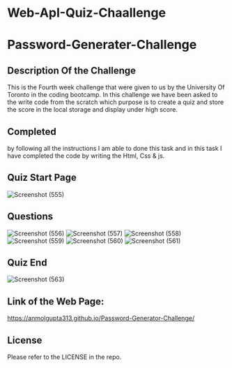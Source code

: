 # Web-ApI-Quiz-Chaallenge

# Password-Generater-Challenge

## Description Of the Challenge

This is the Fourth week challenge that were given to us by the University Of Toronto in the coding bootcamp.
In this challenge we have been asked to the write code from the scratch which purpose is to create a quiz and store the score in the local storage and display under high score.

## Completed
by following all the instructions I am able to done this task and in this task I have completed the code by writing the Html, Css & js.

## Quiz Start Page
![Screenshot (555)](https://user-images.githubusercontent.com/111723339/192170013-852c1a52-dd3e-40fd-9343-321b6c6787c1.png)

## Questions
![Screenshot (556)](https://user-images.githubusercontent.com/111723339/192170049-f6f271f0-43c4-45d4-a039-56607c15db6f.png)
![Screenshot (557)](https://user-images.githubusercontent.com/111723339/192170050-f630e5ce-e361-447b-bab2-5a2c94e065dc.png)
![Screenshot (558)](https://user-images.githubusercontent.com/111723339/192170051-3d814a6c-5607-4081-b2e5-7694b310bc7e.png)
![Screenshot (559)](https://user-images.githubusercontent.com/111723339/192170052-f9d99d16-637d-4ffc-8c93-0547c71bd9e5.png)
![Screenshot (560)](https://user-images.githubusercontent.com/111723339/192170053-a182f54a-a33b-49aa-8ca0-f51c082dba00.png)
![Screenshot (561)](https://user-images.githubusercontent.com/111723339/192170048-cef9c34a-c205-460e-a8cd-e89122c2ec66.png)

## Quiz End
![Screenshot (563)](https://user-images.githubusercontent.com/111723339/192170093-829f4b9d-bdb2-4249-9934-af7325900145.png)



## Link of the Web Page: 
https://anmolgupta313.github.io/Password-Generator-Challenge/

## License

Please refer to the LICENSE in the repo.